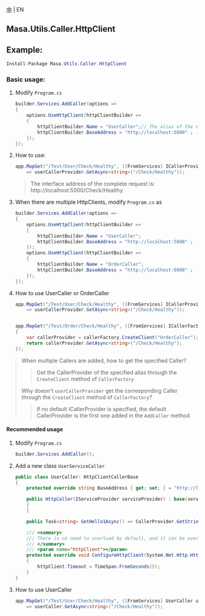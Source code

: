 [中](README.zh-CN.md) | EN

## Masa.Utils.Caller.HttpClient

## Example:

````c#
Install-Package Masa.Utils.Caller.HttpClient
````

### Basic usage:

1. Modify `Program.cs`

    ```` C#
    builder.Services.AddCaller(options =>
    {
        options.UseHttpClient(httpClientBuilder =>
        {
            httpClientBuilder.Name = "UserCaller";// The alias of the current Caller, when there is only one HttpClient, you can not assign a value to Name
            httpClientBuilder.BaseAddress = "http://localhost:5000" ;
        });
    });
    ````

2. How to use:

    ```` C#
    app.MapGet("/Test/User/Check/Healthy", ([FromServices] ICallerProvider userCallerProvider)
        => userCallerProvider.GetAsync<string>("/Check/Healthy"));
    ````

    > The interface address of the complete request is: http://localhost:5000/Check/Healthy

3. When there are multiple HttpClients, modify `Program.cs` as

    ```` C#
    builder.Services.AddCaller(options =>
    {
        options.UseHttpClient(httpClientBuilder =>
        {
            httpClientBuilder.Name = "UserCaller";
            httpClientBuilder.BaseAddress = "http://localhost:5000" ;
        });
        options.UseHttpClient(httpClientBuilder =>
        {
            httpClientBuilder.Name = "OrderCaller";
            httpClientBuilder.BaseAddress = "http://localhost:6000" ;
        });
    });
    ````

4. How to use UserCaller or OrderCaller

    ```` C#
    app.MapGet("/Test/User/Check/Healthy", ([FromServices] ICallerProvider userCallerProvider)
        => userCallerProvider.GetAsync<string>("/Check/Healthy"));


    app.MapGet("/Test/Order/Check/Healthy", ([FromServices] ICallerFactory callerFactory) =>
    {
        var callerProvider = callerFactory.CreateClient("OrderCaller");
        return callerProvider.GetAsync<string>("/Check/Healthy");
    });
    ````

> When multiple Callers are added, how to get the specified Caller?
>> Get the CallerProvider of the specified alias through the `CreateClient` method of `CallerFactory`
>
> Why doesn't `userCallerProvider` get the corresponding Caller through the `CreateClient` method of `CallerFactory`?
>> If no default ICallerProvider is specified, the default CallerProvider is the first one added in the `AddCaller` method

#### Recommended usage

1. Modify `Program.cs`

    ```` C#
    builder.Services.AddCaller();
    ````

2. Add a new class `UserServiceCaller`

    ```` C#
    public class UserCaller: HttpClientCallerBase
    {
        protected override string BaseAddress { get; set; } = "http://localhost:5000";

        public HttpCaller(IServiceProvider serviceProvider) : base(serviceProvider)
        {
        }

        public Task<string> GetHello1Async() => CallerProvider.GetStringAsync("/Check/Hello1");

        /// <summary>
        /// There is no need to overload by default, and it can be overloaded when there are special requirements for httpClient
        /// </summary>
        /// <param name="httpClient"></param>
        protected override void ConfigureHttpClient(System.Net.Http.HttpClient httpClient)
        {
            httpClient.Timeout = TimeSpan.FromSeconds(5);
        }
    }
    ````

3. How to use UserCaller

    ```` C#
    app.MapGet("/Test/User/Check/Healthy", ([FromServices] UserCaller userCaller)
        => userCaller.GetAsync<string>("/Check/Healthy"));
    ````
